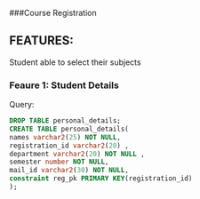 ###Course Registration

## FEATURES:
Student able to select their subjects          

### Feaure 1: Student Details

Query:


```sql
DROP TABLE personal_details;
CREATE TABLE personal_details(
names varchar2(25) NOT NULL,
registration_id varchar2(20) ,
department varchar2(20) NOT NULL ,
semester number NOT NULL,
mail_id varchar2(30) NOT NULL,
constraint reg_pk PRIMARY KEY(registration_id)
);
```
